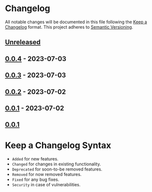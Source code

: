 # Changelog

All notable changes will be documented in this file following the [Keep a Changelog](https://keepachangelog.com/en/1.0.0/) 
format. This project adheres to [Semantic Versioning](https://semver.org/spec/v2.0.0.html).

## [Unreleased]

## [0.0.4] - 2023-07-03

## [0.0.3] - 2023-07-03

## [0.0.2] - 2023-07-02

## [0.0.1] - 2023-07-02

## [0.0.1]

# Keep a Changelog Syntax

-   `Added` for new features.
-   `Changed` for changes in existing functionality.
-   `Deprecated` for soon-to-be removed features.
-   `Removed` for now removed features.
-   `Fixed` for any bug fixes. 
-   `Security` in case of vulnerabilities.

[Unreleased]: https://github.com/glhd/bits/compare/0.0.4...HEAD

[0.0.4]: https://github.com/glhd/bits/compare/0.0.3...0.0.4

[0.0.3]: https://github.com/glhd/bits/compare/0.0.2...0.0.3

[0.0.2]: https://github.com/glhd/bits/compare/0.0.1...0.0.2

[0.0.1]: https://github.com/glhd/bits/compare/0.0.1...0.0.1

[0.0.1]: https://github.com/glhd/bits/compare/0.0.1...0.0.1
